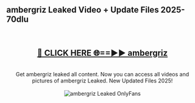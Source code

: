 <h2>ambergriz Leaked Video + Update Files 2025- 70dlu</h2>
<br>
<div align="center">
<h2><a href="https://libra.edu.pl?ambergriz" rel="nofollow">🔴 CLICK HERE 🌐==►► ambergriz</a></h2>
<br>
Get ambergriz leaked all content. Now you can access all videos and pictures of ambergriz Leaked. New Updated Files 2025!
<br>
<br>
<a href="https://libra.edu.pl?ambergriz" rel="nofollow" data-target="animated-image.originalLink"><img src="https://i.ibb.co.com/WyWwxjT/player-gif2.gif" alt="ambergriz Leaked OnlyFans" style="max-width: 100%; display: inline-block;" data-target="animated-image.originalImage"></a>
</div>
<br>